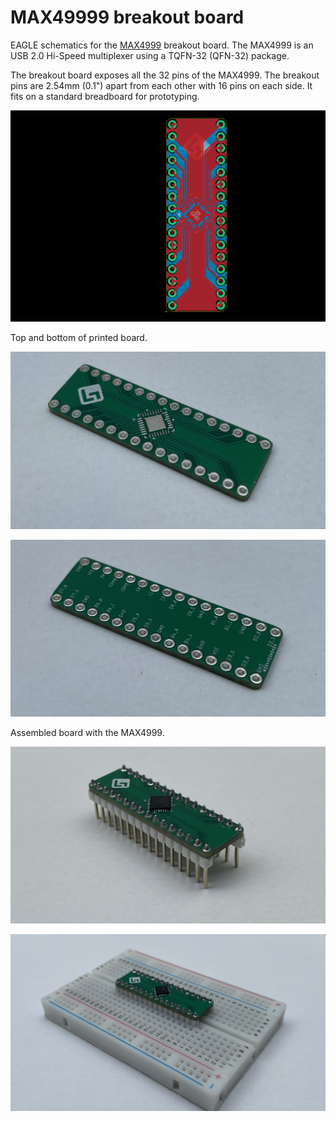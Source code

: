 # MAX49999 breakout board

EAGLE schematics for the [MAX4999](https://www.maximintegrated.com/en/products/analog/analog-switches-multiplexers/MAX4999.html) breakout board. The MAX4999 is an USB 2.0 Hi-Speed multiplexer using a TQFN-32 (QFN-32) package.

The breakout board exposes all the 32 pins of the MAX4999. The breakout pins are 2.54mm (0.1") apart from each other with 16 pins on each side. It fits on a standard breadboard for prototyping.

![EAGLE board layout](images/board.png)

Top and bottom of printed board.

![Board top](images/board_3.jpeg)

![Board bottom](images/board_4.jpeg)

Assembled board with the MAX4999.

![Assembled board](images/board_1.jpeg)

![Breadboard](images/board_2.jpeg)
